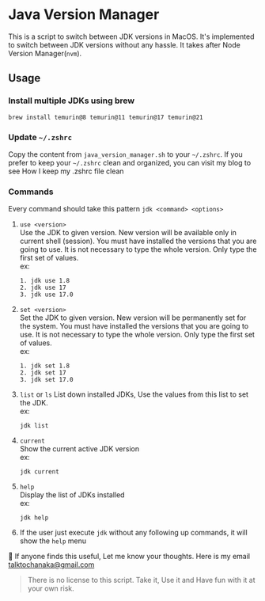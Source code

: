 # Java Version Manager
This is a script to switch between JDK versions in MacOS. It's implemented to switch between JDK versions without any hassle. It takes after Node Version Manager(`nvm`).
## Usage
### Install multiple JDKs using brew
`brew install temurin@8 temurin@11 temurin@17 temurin@21`

### Update `~/.zshrc`
Copy the content from `java_version_manager.sh` to your `~/.zshrc`. If you prefer to keep your `~/.zshrc` clean and organized, you can visit my blog to see How I keep my .zshrc file clean

### Commands
Every command should take this pattern `jdk <command> <options>`
1. `use <version>`  
   Use the JDK to given version. New version will be available only in current shell (session). You must have installed the versions that you are going to use. It is not necessary to type the whole 
   version. Only type the first set of values.   
      ex: 
      ```
      1. jdk use 1.8
      2. jdk use 17
      3. jdk use 17.0
      ```
2. `set <version>`  
   Set the JDK to given version. New version will be permanently set for the system. You must have installed the versions that you are going to use. It is not necessary to type the whole 
   version. Only type the first set of values.   
      ex: 
      ```
      1. jdk set 1.8
      2. jdk set 17
      3. jdk set 17.0
      ```
3. `list` or `ls` 
   List down installed JDKs, Use the values from this list to set the JDK.    
   ex:
      ```
      jdk list
      ```
4. `current`  
   Show the current active JDK version   
   ex:
      ```
      jdk current
      ```
5. `help`  
   Display the list of JDKs installed   
   ex:
      ```
      jdk help
      ```
6. If the user just execute `jdk` without any following up commands, it will show the `help` menu

&#128157; If anyone finds this useful, Let me know your thoughts. Here is my email talktochanaka@gmail.com

> There is no license to this script. Take it, Use it and Have fun with it at your own risk.
